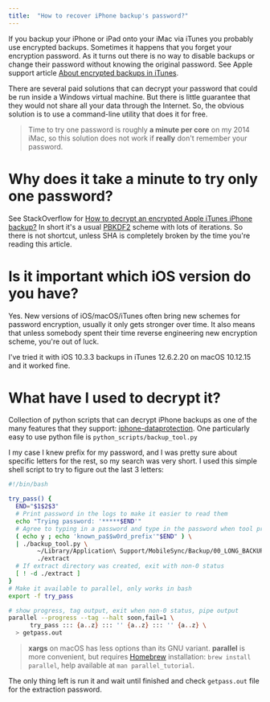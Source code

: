 ```yaml
---
title:  "How to recover iPhone backup's password?"
---
```


If you backup your iPhone or iPad onto your iMac via iTunes you probably use
encrypted backups. Sometimes it happens that you forget your encryption
password. As it turns out
there is no way to disable backups or change their password without knowing
the original password. See Apple support article
[About encrypted backups in iTunes](https://support.apple.com/en-us/HT205220).

There are several paid solutions that can decrypt your password that could
be run inside a Windows virtual machine. But there is little guarantee that
they would not share all your data through the Internet. So, the obvious
solution is to use a command-line utility that does it for free.

> Time to try one password is roughly **a minute per core** on my 2014 iMac, so
> this solution does not work if **really** don't remember your password.

<!--more-->

# Why does it take a minute to try only one password?

See StackOverflow for
[How to decrypt an encrypted Apple iTunes iPhone backup?](https://stackoverflow.com/questions/1498342/how-to-decrypt-an-encrypted-apple-itunes-iphone-backup)
In short it's a usual [PBKDF2](https://en.wikipedia.org/wiki/PBKDF2)
scheme with lots of iterations. So there is
not shortcut, unless SHA is completely broken by the time you're
reading this article.

# Is it important which iOS version do you have?

Yes. New versions of iOS/macOS/iTunes often bring new schemes for password
encryption, usually it only gets stronger over time. It also means
that unless somebody spent their time reverse engineering new encryption
scheme, you're out of luck.

I've tried it with iOS 10.3.3 backups in iTunes 12.6.2.20 on macOS 10.12.15
and it worked fine.

# What have I used to decrypt it?

Collection of python scripts that can decrypt iPhone backups as one of the
many features that they support:
[iphone-dataprotection](https://github.com/dinosec/iphone-dataprotection).
One particularly easy to use python file is `python_scripts/backup_tool.py`

I my case I knew prefix for my password, and I was pretty sure about specific
letters for the rest, so my search was very short.
I used this simple shell script to try to figure out the last 3 letters:

```sh
#!/bin/bash

try_pass() {
  END="$1$2$3"
  # Print password in the logs to make it easier to read them
  echo "Trying password: '*****$END'"
  # Agree to typing in a password and type in the password when tool prompts
  ( echo y ; echo 'known_pa$$w0rd_prefix'"$END" ) \
  | ./backup_tool.py \
        ~/Library/Application\ Support/MobileSync/Backup/00_LONG_BACKUP_HASH_00 \
        ./extract
  # If extract directory was created, exit with non-0 status
  [ ! -d ./extract ]
}
# Make it available to parallel, only works in bash
export -f try_pass

# show progress, tag output, exit when non-0 status, pipe output
parallel --progress --tag --halt soon,fail=1 \
      try_pass ::: {a..z} ::: '' {a..z} ::: '' {a..z} \
  > getpass.out
```

> **xargs** on macOS has less options than its GNU variant.
> **parallel** is more convenient, but requires
> [Homebrew](https://brew.sh) installation:
> `brew install parallel`, help available at `man parallel_tutorial`.

The only thing left is run it and wait until finished and check
`getpass.out` file for the extraction password.
